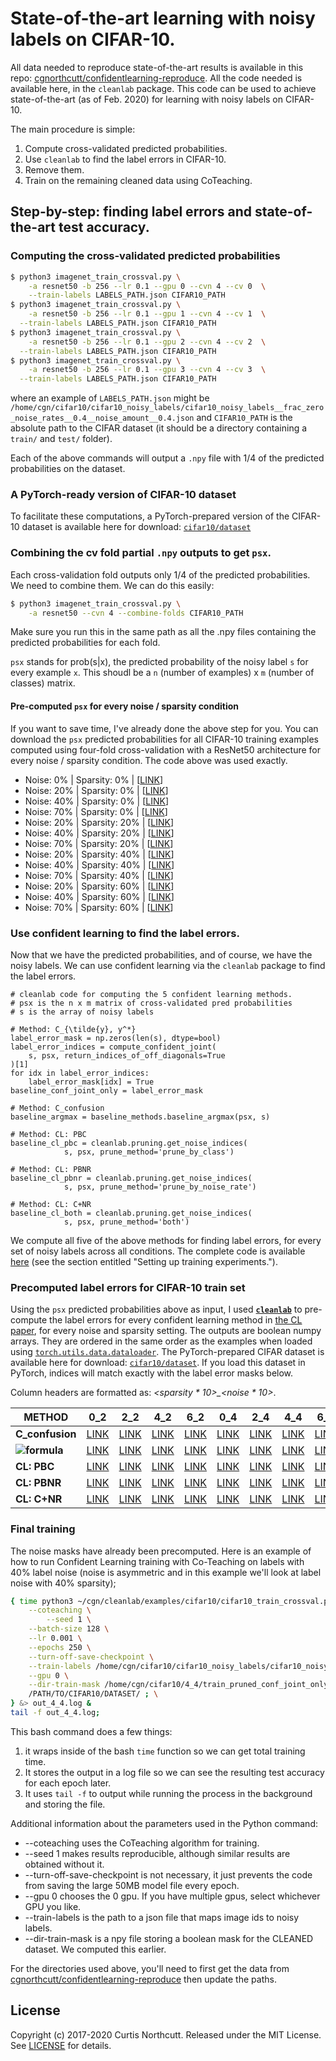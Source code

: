 # State-of-the-art learning with noisy labels on CIFAR-10.

All data needed to reproduce state-of-the-art results is available in this repo: [cgnorthcutt/confidentlearning-reproduce](https://github.com/cgnorthcutt/confidentlearning-reproduce/tree/master/cifar10).
All the code needed is available here, in the `cleanlab` package.
This code can be used to achieve state-of-the-art (as of Feb. 2020) for learning with noisy labels on CIFAR-10.

The main procedure is simple:
1. Compute cross-validated predicted probabilities.
2. Use `cleanlab` to find the label errors in CIFAR-10.
3. Remove them.
4. Train on the remaining cleaned data using CoTeaching.

## Step-by-step: finding label errors and state-of-the-art test accuracy.

### Computing the cross-validated predicted probabilities

```bash
$ python3 imagenet_train_crossval.py \
    -a resnet50 -b 256 --lr 0.1 --gpu 0 --cvn 4 --cv 0  \
    --train-labels LABELS_PATH.json CIFAR10_PATH
$ python3 imagenet_train_crossval.py \
    -a resnet50 -b 256 --lr 0.1 --gpu 1 --cvn 4 --cv 1  \
  --train-labels LABELS_PATH.json CIFAR10_PATH
$ python3 imagenet_train_crossval.py \
    -a resnet50 -b 256 --lr 0.1 --gpu 2 --cvn 4 --cv 2  \
  --train-labels LABELS_PATH.json CIFAR10_PATH
$ python3 imagenet_train_crossval.py \
    -a resnet50 -b 256 --lr 0.1 --gpu 3 --cvn 4 --cv 3  \
  --train-labels LABELS_PATH.json CIFAR10_PATH
```

where an example of `LABELS_PATH.json` might be `/home/cgn/cifar10/cifar10_noisy_labels/cifar10_noisy_labels__frac_zero_noise_rates__0.4__noise_amount__0.4.json` and
`CIFAR10_PATH` is the absolute path to the CIFAR dataset (it should be a directory containing a `train/` and `test/` folder).

Each of the above commands will output a `.npy` file with 1/4 of the predicted probabilities on the dataset.

### A PyTorch-ready version of CIFAR-10 dataset

To facilitate these computations, a PyTorch-prepared version of the CIFAR-10 dataset is available here for download: [`cifar10/dataset`](https://github.com/cgnorthcutt/confidentlearning-reproduce/tree/master/cifar10/dataset)

### Combining the cv fold partial `.npy` outputs to get `psx`.

Each cross-validation fold outputs only 1/4 of the predicted probabilities. We need to combine them. We can do this easily:

```bash
$ python3 imagenet_train_crossval.py \
    -a resnet50 --cvn 4 --combine-folds CIFAR10_PATH
```

Make sure you run this in the same path as all the .npy files containing the predicted probabilities for each fold.

`psx` stands for prob(s|x), the predicted probability of the noisy label `s` for every example `x`. This shoudl be a `n` (number of examples) x `m` (number of classes) matrix.

#### Pre-computed `psx` for every noise / sparsity condition

If you want to save time, I've already done the above step for you. You can download the `psx` predicted probabilities for all CIFAR-10 training examples computed using four-fold cross-validation with a ResNet50 architecture for every noise / sparsity condition. The code above was used exactly. 

 * Noise: 0% | Sparsity: 0% | [[LINK](https://github.com/cgnorthcutt/confidentlearning-reproduce/blob/master/cifar10/cifar10_noisy_labels__frac_zero_noise_rates__0_0__noise_amount__0_0/cifar10__train__model_resnet50__pyx.npy)]
 * Noise: 20% | Sparsity: 0% | [[LINK](https://github.com/cgnorthcutt/confidentlearning-reproduce/blob/master/cifar10/cifar10_noisy_labels__frac_zero_noise_rates__0_0__noise_amount__0_2/cifar10__train__model_resnet50__pyx.npy)]
 * Noise: 40% | Sparsity: 0% | [[LINK](https://github.com/cgnorthcutt/confidentlearning-reproduce/blob/master/cifar10/cifar10_noisy_labels__frac_zero_noise_rates__0_0__noise_amount__0_4/cifar10__train__model_resnet50__pyx.npy)]
 * Noise: 70% | Sparsity: 0% | [[LINK](https://github.com/cgnorthcutt/confidentlearning-reproduce/blob/master/cifar10/cifar10_noisy_labels__frac_zero_noise_rates__0_0__noise_amount__0_6/cifar10__train__model_resnet50__pyx.npy)]
 * Noise: 20% | Sparsity: 20% | [[LINK](https://github.com/cgnorthcutt/confidentlearning-reproduce/blob/master/cifar10/cifar10_noisy_labels__frac_zero_noise_rates__0_2__noise_amount__0_2/cifar10__train__model_resnet50__pyx.npy)]
 * Noise: 40% | Sparsity: 20% | [[LINK](https://github.com/cgnorthcutt/confidentlearning-reproduce/blob/master/cifar10/cifar10_noisy_labels__frac_zero_noise_rates__0_2__noise_amount__0_4/cifar10__train__model_resnet50__pyx.npy)]
 * Noise: 70% | Sparsity: 20% | [[LINK](https://github.com/cgnorthcutt/confidentlearning-reproduce/blob/master/cifar10/cifar10_noisy_labels__frac_zero_noise_rates__0_2__noise_amount__0_6/cifar10__train__model_resnet50__pyx.npy)]
 * Noise: 20% | Sparsity: 40% | [[LINK](https://github.com/cgnorthcutt/confidentlearning-reproduce/blob/master/cifar10/cifar10_noisy_labels__frac_zero_noise_rates__0_4__noise_amount__0_2/cifar10__train__model_resnet50__pyx.npy)]
 * Noise: 40% | Sparsity: 40% | [[LINK](https://github.com/cgnorthcutt/confidentlearning-reproduce/blob/master/cifar10/cifar10_noisy_labels__frac_zero_noise_rates__0_4__noise_amount__0_4/cifar10__train__model_resnet50__pyx.npy)]
 * Noise: 70% | Sparsity: 40% | [[LINK](https://github.com/cgnorthcutt/confidentlearning-reproduce/blob/master/cifar10/cifar10_noisy_labels__frac_zero_noise_rates__0_4__noise_amount__0_6/cifar10__train__model_resnet50__pyx.npy)]
 * Noise: 20% | Sparsity: 60% | [[LINK](https://github.com/cgnorthcutt/confidentlearning-reproduce/blob/master/cifar10/cifar10_noisy_labels__frac_zero_noise_rates__0_6__noise_amount__0_2/cifar10__train__model_resnet50__pyx.npy)]
 * Noise: 40% | Sparsity: 60% | [[LINK](https://github.com/cgnorthcutt/confidentlearning-reproduce/blob/master/cifar10/cifar10_noisy_labels__frac_zero_noise_rates__0_6__noise_amount__0_4/cifar10__train__model_resnet50__pyx.npy)]
 * Noise: 70% | Sparsity: 60% | [[LINK](https://github.com/cgnorthcutt/confidentlearning-reproduce/blob/master/cifar10/cifar10_noisy_labels__frac_zero_noise_rates__0_6__noise_amount__0_6/cifar10__train__model_resnet50__pyx.npy)]


### Use confident learning to find the label errors.

Now that we have the predicted probabilities, and of course, we have the noisy labels. We can use confident learning via the `cleanlab` package to find the label errors.

```python3
# cleanlab code for computing the 5 confident learning methods.
# psx is the n x m matrix of cross-validated pred probabilities
# s is the array of noisy labels

# Method: C_{\tilde{y}, y^*}
label_error_mask = np.zeros(len(s), dtype=bool)
label_error_indices = compute_confident_joint(
    s, psx, return_indices_of_off_diagonals=True
)[1]
for idx in label_error_indices:
    label_error_mask[idx] = True
baseline_conf_joint_only = label_error_mask

# Method: C_confusion
baseline_argmax = baseline_methods.baseline_argmax(psx, s)

# Method: CL: PBC
baseline_cl_pbc = cleanlab.pruning.get_noise_indices(
            s, psx, prune_method='prune_by_class')

# Method: CL: PBNR
baseline_cl_pbnr = cleanlab.pruning.get_noise_indices(
            s, psx, prune_method='prune_by_noise_rate')

# Method: CL: C+NR
baseline_cl_both = cleanlab.pruning.get_noise_indices(
            s, psx, prune_method='both')
```

We compute all five of the above methods for finding label errors, for every set of noisy labels across all conditions. The complete code is available [here](https://github.com/cgnorthcutt/confidentlearning-reproduce/blob/master/cifar10/cifar10_benchmarking.ipynb) (see the section entitled "Setting up training experiments.").


### Precomputed label errors for CIFAR-10 train set

Using the `psx` predicted probabilities above as input, I used [**`cleanlab`**](https://pypi.org/project/cleanlab/) to pre-compute the label errors for every confident learning method in [the CL paper](https://arxiv.org/abs/1911.00068), for every noise and sparsity setting. The outputs are boolean numpy arrays. They are ordered in the same order as the examples when loaded using [`torch.utils.data.dataloader`](https://pytorch.org/docs/stable/_modules/torch/utils/data/dataloader.html). The PyTorch-prepared CIFAR dataset is available here for download: [`cifar10/dataset`](https://github.com/cgnorthcutt/confidentlearning-reproduce/tree/master/cifar10/dataset). If you load this dataset in PyTorch, indices will match exactly with the label error masks below.

Column headers are formatted as: *<sparsity * 10>\_<noise * 10>*.


| METHOD | 0_2 | 2_2 | 4_2 | 6_2 | 0_4 | 2_4 | 4_4 | 6_4 | 0_7 | 2_7 | 4_7 | 6_7 |
|--------|-----|-----|-----|-----|-----|-----|-----|-----|-----|-----|-----|-----|
| **C_confusion** | [LINK](https://github.com/cgnorthcutt/confidentlearning-reproduce/blob/master/cifar10/confidentlearning_and_coteaching/results/0_2/train_pruned_argmax/train_mask.npy) | [LINK](https://github.com/cgnorthcutt/confidentlearning-reproduce/blob/master/cifar10/confidentlearning_and_coteaching/results/2_2/train_pruned_argmax/train_mask.npy) | [LINK](https://github.com/cgnorthcutt/confidentlearning-reproduce/blob/master/cifar10/confidentlearning_and_coteaching/results/4_2/train_pruned_argmax/train_mask.npy) | [LINK](https://github.com/cgnorthcutt/confidentlearning-reproduce/blob/master/cifar10/confidentlearning_and_coteaching/results/6_2/train_pruned_argmax/train_mask.npy) |[LINK](https://github.com/cgnorthcutt/confidentlearning-reproduce/blob/master/cifar10/confidentlearning_and_coteaching/results/0_4/train_pruned_argmax/train_mask.npy) | [LINK](https://github.com/cgnorthcutt/confidentlearning-reproduce/blob/master/cifar10/confidentlearning_and_coteaching/results/2_4/train_pruned_argmax/train_mask.npy) | [LINK](https://github.com/cgnorthcutt/confidentlearning-reproduce/blob/master/cifar10/confidentlearning_and_coteaching/results/4_4/train_pruned_argmax/train_mask.npy) | [LINK](https://github.com/cgnorthcutt/confidentlearning-reproduce/blob/master/cifar10/confidentlearning_and_coteaching/results/6_4/train_pruned_argmax/train_mask.npy) |[LINK](https://github.com/cgnorthcutt/confidentlearning-reproduce/blob/master/cifar10/confidentlearning_and_coteaching/results/0_7/train_pruned_argmax/train_mask.npy) | [LINK](https://github.com/cgnorthcutt/confidentlearning-reproduce/blob/master/cifar10/confidentlearning_and_coteaching/results/2_7/train_pruned_argmax/train_mask.npy) | [LINK](https://github.com/cgnorthcutt/confidentlearning-reproduce/blob/master/cifar10/confidentlearning_and_coteaching/results/4_7/train_pruned_argmax/train_mask.npy) | [LINK](https://github.com/cgnorthcutt/confidentlearning-reproduce/blob/master/cifar10/confidentlearning_and_coteaching/results/6_7/train_pruned_argmax/train_mask.npy) |
| **![formula](https://render.githubusercontent.com/render/math?math=C_{\tilde{y},y^*})** | [LINK](https://github.com/cgnorthcutt/confidentlearning-reproduce/blob/master/cifar10/confidentlearning_and_coteaching/results/0_2/train_pruned_conf_joint_only/train_mask.npy) | [LINK](https://github.com/cgnorthcutt/confidentlearning-reproduce/blob/master/cifar10/confidentlearning_and_coteaching/results/2_2/train_pruned_conf_joint_only/train_mask.npy) | [LINK](https://github.com/cgnorthcutt/confidentlearning-reproduce/blob/master/cifar10/confidentlearning_and_coteaching/results/4_2/train_pruned_conf_joint_only/train_mask.npy) | [LINK](https://github.com/cgnorthcutt/confidentlearning-reproduce/blob/master/cifar10/confidentlearning_and_coteaching/results/6_2/train_pruned_conf_joint_only/train_mask.npy) |[LINK](https://github.com/cgnorthcutt/confidentlearning-reproduce/blob/master/cifar10/confidentlearning_and_coteaching/results/0_4/train_pruned_conf_joint_only/train_mask.npy) | [LINK](https://github.com/cgnorthcutt/confidentlearning-reproduce/blob/master/cifar10/confidentlearning_and_coteaching/results/2_4/train_pruned_conf_joint_only/train_mask.npy) | [LINK](https://github.com/cgnorthcutt/confidentlearning-reproduce/blob/master/cifar10/confidentlearning_and_coteaching/results/4_4/train_pruned_conf_joint_only/train_mask.npy) | [LINK](https://github.com/cgnorthcutt/confidentlearning-reproduce/blob/master/cifar10/confidentlearning_and_coteaching/results/6_4/train_pruned_conf_joint_only/train_mask.npy) |[LINK](https://github.com/cgnorthcutt/confidentlearning-reproduce/blob/master/cifar10/confidentlearning_and_coteaching/results/0_7/train_pruned_conf_joint_only/train_mask.npy) | [LINK](https://github.com/cgnorthcutt/confidentlearning-reproduce/blob/master/cifar10/confidentlearning_and_coteaching/results/2_7/train_pruned_conf_joint_only/train_mask.npy) | [LINK](https://github.com/cgnorthcutt/confidentlearning-reproduce/blob/master/cifar10/confidentlearning_and_coteaching/results/4_7/train_pruned_conf_joint_only/train_mask.npy) | [LINK](https://github.com/cgnorthcutt/confidentlearning-reproduce/blob/master/cifar10/confidentlearning_and_coteaching/results/6_7/train_pruned_conf_joint_only/train_mask.npy) |
| **CL: PBC** |  [LINK](https://github.com/cgnorthcutt/confidentlearning-reproduce/blob/master/cifar10/confidentlearning_and_coteaching/results/0_2/train_pruned_cl_pbc/train_mask.npy) | [LINK](https://github.com/cgnorthcutt/confidentlearning-reproduce/blob/master/cifar10/confidentlearning_and_coteaching/results/2_2/train_pruned_cl_pbc/train_mask.npy) | [LINK](https://github.com/cgnorthcutt/confidentlearning-reproduce/blob/master/cifar10/confidentlearning_and_coteaching/results/4_2/train_pruned_cl_pbc/train_mask.npy) | [LINK](https://github.com/cgnorthcutt/confidentlearning-reproduce/blob/master/cifar10/confidentlearning_and_coteaching/results/6_2/train_pruned_cl_pbc/train_mask.npy) |[LINK](https://github.com/cgnorthcutt/confidentlearning-reproduce/blob/master/cifar10/confidentlearning_and_coteaching/results/0_4/train_pruned_cl_pbc/train_mask.npy) | [LINK](https://github.com/cgnorthcutt/confidentlearning-reproduce/blob/master/cifar10/confidentlearning_and_coteaching/results/2_4/train_pruned_cl_pbc/train_mask.npy) | [LINK](https://github.com/cgnorthcutt/confidentlearning-reproduce/blob/master/cifar10/confidentlearning_and_coteaching/results/4_4/train_pruned_cl_pbc/train_mask.npy) | [LINK](https://github.com/cgnorthcutt/confidentlearning-reproduce/blob/master/cifar10/confidentlearning_and_coteaching/results/6_4/train_pruned_cl_pbc/train_mask.npy) |[LINK](https://github.com/cgnorthcutt/confidentlearning-reproduce/blob/master/cifar10/confidentlearning_and_coteaching/results/0_7/train_pruned_cl_pbc/train_mask.npy) | [LINK](https://github.com/cgnorthcutt/confidentlearning-reproduce/blob/master/cifar10/confidentlearning_and_coteaching/results/2_7/train_pruned_cl_pbc/train_mask.npy) | [LINK](https://github.com/cgnorthcutt/confidentlearning-reproduce/blob/master/cifar10/confidentlearning_and_coteaching/results/4_7/train_pruned_cl_pbc/train_mask.npy) | [LINK](https://github.com/cgnorthcutt/confidentlearning-reproduce/blob/master/cifar10/confidentlearning_and_coteaching/results/6_7/train_pruned_cl_pbc/train_mask.npy) |
| **CL: PBNR** |  [LINK](https://github.com/cgnorthcutt/confidentlearning-reproduce/blob/master/cifar10/confidentlearning_and_coteaching/results/0_2/train_pruned_cl_pbnr/train_mask.npy) | [LINK](https://github.com/cgnorthcutt/confidentlearning-reproduce/blob/master/cifar10/confidentlearning_and_coteaching/results/2_2/train_pruned_cl_pbnr/train_mask.npy) | [LINK](https://github.com/cgnorthcutt/confidentlearning-reproduce/blob/master/cifar10/confidentlearning_and_coteaching/results/4_2/train_pruned_cl_pbnr/train_mask.npy) | [LINK](https://github.com/cgnorthcutt/confidentlearning-reproduce/blob/master/cifar10/confidentlearning_and_coteaching/results/6_2/train_pruned_cl_pbnr/train_mask.npy) |[LINK](https://github.com/cgnorthcutt/confidentlearning-reproduce/blob/master/cifar10/confidentlearning_and_coteaching/results/0_4/train_pruned_cl_pbnr/train_mask.npy) | [LINK](https://github.com/cgnorthcutt/confidentlearning-reproduce/blob/master/cifar10/confidentlearning_and_coteaching/results/2_4/train_pruned_cl_pbnr/train_mask.npy) | [LINK](https://github.com/cgnorthcutt/confidentlearning-reproduce/blob/master/cifar10/confidentlearning_and_coteaching/results/4_4/train_pruned_cl_pbnr/train_mask.npy) | [LINK](https://github.com/cgnorthcutt/confidentlearning-reproduce/blob/master/cifar10/confidentlearning_and_coteaching/results/6_4/train_pruned_cl_pbnr/train_mask.npy) |[LINK](https://github.com/cgnorthcutt/confidentlearning-reproduce/blob/master/cifar10/confidentlearning_and_coteaching/results/0_7/train_pruned_cl_pbnr/train_mask.npy) | [LINK](https://github.com/cgnorthcutt/confidentlearning-reproduce/blob/master/cifar10/confidentlearning_and_coteaching/results/2_7/train_pruned_cl_pbnr/train_mask.npy) | [LINK](https://github.com/cgnorthcutt/confidentlearning-reproduce/blob/master/cifar10/confidentlearning_and_coteaching/results/4_7/train_pruned_cl_pbnr/train_mask.npy) | [LINK](https://github.com/cgnorthcutt/confidentlearning-reproduce/blob/master/cifar10/confidentlearning_and_coteaching/results/6_7/train_pruned_cl_pbnr/train_mask.npy) |
| **CL: C+NR** |  [LINK](https://github.com/cgnorthcutt/confidentlearning-reproduce/blob/master/cifar10/confidentlearning_and_coteaching/results/0_2/train_pruned_cl_both/train_mask.npy) | [LINK](https://github.com/cgnorthcutt/confidentlearning-reproduce/blob/master/cifar10/confidentlearning_and_coteaching/results/2_2/train_pruned_cl_both/train_mask.npy) | [LINK](https://github.com/cgnorthcutt/confidentlearning-reproduce/blob/master/cifar10/confidentlearning_and_coteaching/results/4_2/train_pruned_cl_both/train_mask.npy) | [LINK](https://github.com/cgnorthcutt/confidentlearning-reproduce/blob/master/cifar10/confidentlearning_and_coteaching/results/6_2/train_pruned_cl_both/train_mask.npy) |[LINK](https://github.com/cgnorthcutt/confidentlearning-reproduce/blob/master/cifar10/confidentlearning_and_coteaching/results/0_4/train_pruned_cl_both/train_mask.npy) | [LINK](https://github.com/cgnorthcutt/confidentlearning-reproduce/blob/master/cifar10/confidentlearning_and_coteaching/results/2_4/train_pruned_cl_both/train_mask.npy) | [LINK](https://github.com/cgnorthcutt/confidentlearning-reproduce/blob/master/cifar10/confidentlearning_and_coteaching/results/4_4/train_pruned_cl_both/train_mask.npy) | [LINK](https://github.com/cgnorthcutt/confidentlearning-reproduce/blob/master/cifar10/confidentlearning_and_coteaching/results/6_4/train_pruned_cl_both/train_mask.npy) |[LINK](https://github.com/cgnorthcutt/confidentlearning-reproduce/blob/master/cifar10/confidentlearning_and_coteaching/results/0_7/train_pruned_cl_both/train_mask.npy) | [LINK](https://github.com/cgnorthcutt/confidentlearning-reproduce/blob/master/cifar10/confidentlearning_and_coteaching/results/2_7/train_pruned_cl_both/train_mask.npy) | [LINK](https://github.com/cgnorthcutt/confidentlearning-reproduce/blob/master/cifar10/confidentlearning_and_coteaching/results/4_7/train_pruned_cl_both/train_mask.npy) | [LINK](https://github.com/cgnorthcutt/confidentlearning-reproduce/blob/master/cifar10/confidentlearning_and_coteaching/results/6_7/train_pruned_cl_both/train_mask.npy) |


### Final training

The noise masks have already been precomputed. Here is an example of how to run Confident Learning training with Co-Teaching on labels with 40% label noise (noise is asymmetric and in this example we'll look at label noise with 40% sparsity);

```bash
{ time python3 ~/cgn/cleanlab/examples/cifar10/cifar10_train_crossval.py \
	--coteaching \
    	--seed 1 \
	--batch-size 128 \
	--lr 0.001 \
	--epochs 250 \
	--turn-off-save-checkpoint \
	--train-labels /home/cgn/cifar10/cifar10_noisy_labels/cifar10_noisy_labels__frac_zero_noise_rates__0.4__noise_amount__0.4.json \
	--gpu 0 \
	--dir-train-mask /home/cgn/cifar10/4_4/train_pruned_conf_joint_only/train_mask.npy \
	/PATH/TO/CIFAR10/DATASET/ ; \
} &> out_4_4.log &
tail -f out_4_4.log;
```

This bash command does a few things:
1. it wraps inside of the bash `time` function so we can get total training time.
2. It stores the output in a log file so we can see the resulting test accuracy for each epoch later.
3. It uses `tail -f` to output while running the process in the background and storing the file.

Additional information about the parameters used in the Python command:
* --coteaching uses the CoTeaching algorithm for training.
* --seed 1 makes results reproducible, although similar results are obtained without it.
* --turn-off-save-checkpoint is not necessary, it just prevents the code from saving the large 50MB model file every epoch.
* --gpu 0 chooses the 0 gpu. If you have multiple gpus, select whichever GPU you like.
* --train-labels is the path to a json file that maps image ids to noisy labels.
* --dir-train-mask is a npy file storing a boolean mask for the CLEANED dataset. We computed this earlier.

For the directories used above, you'll need to first get the data from [cgnorthcutt/confidentlearning-reproduce](https://github.com/cgnorthcutt/confidentlearning-reproduce/tree/master/cifar10) then update the paths.




## License

Copyright (c) 2017-2020 Curtis Northcutt. Released under the MIT License. See [LICENSE](https://github.com/cgnorthcutt/cleanlab/blob/master/LICENSE) for details.

